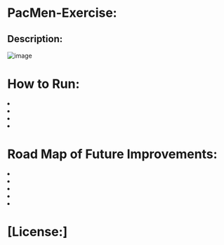 # PacMen-Exercise:
## Description:



![image](https://user-images.githubusercontent.com/101611557/169924036-e747e42d-1d64-4e68-be57-f3f924987815.png)

# How to Run:
<li>
<li>
<li>
<li>

# Road Map of Future Improvements: 
<li>
<li>
<li>
<li>
<li>

# [License:]
